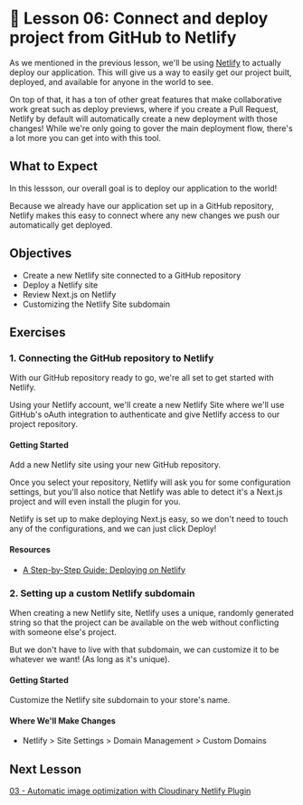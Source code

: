 # 📓 Lesson 06: Connect and deploy project from GitHub to Netlify

As we mentioned in the previous lesson, we'll be using [Netlify](https://netlify.com/) to actually deploy our application. This will give us a way to easily get our project built, deployed, and available for anyone in the world to see.

On top of that, it has a ton of other great features that make collaborative work great such as deploy previews, where if you create a Pull Request, Netlify by default will automatically create a new deployment with those changes! While we're only going to gover the main deployment flow, there's a lot more you can get into with this tool.

## What to Expect

In this lessson, our overall goal is to deploy our application to the world!

Because we already have our application set up in a GitHub repository, Netlify makes this easy to connect where any new changes we push our automatically get deployed.

## Objectives
* Create a new Netlify site connected to a GitHub repository
* Deploy a Netlify site
* Review Next.js on Netlify
* Customizing the Netlify Site subdomain

## Exercises

### 1. Connecting the GitHub repository to Netlify

With our GitHub repository ready to go, we're all set to get started with Netlify.

Using your Netlify account, we'll create a new Netlify Site where we'll use GitHub's oAuth integration to authenticate and give Netlify access to our project repository.

#### Getting Started

Add a new Netlify site using your new GitHub repository.

Once you select your repository, Netlify will ask you for some configuration settings, but you'll also notice that Netlify was able to detect it's a Next.js project and will even install the plugin for you.

Netlify is set up to make deploying Next.js easy, so we don't need to touch any of the configurations, and we can just click Deploy!

#### Resources
* [A Step-by-Step Guide: Deploying on Netlify](https://www.netlify.com/blog/2016/09/29/a-step-by-step-guide-deploying-on-netlify/)

### 2. Setting up a custom Netlify subdomain

When creating a new Netlify site, Netlify uses a unique, randomly generated string so that the project can be available on the web without conflicting with someone else's project.

But we don't have to live with that subdomain, we can customize it to be whatever we want! (As long as it's unique).

#### Getting Started

Customize the Netlify site subdomain to your store's name.

#### Where We'll Make Changes

* Netlify > Site Settings > Domain Management > Custom Domains

## Next Lesson

[03 - Automatic image optimization with Cloudinary Netlify Plugin](https://github.com/colbyfayock/media-ecommerce-workshop/blob/main/lessons/Bonus:%2003%20-%20Automatic%20image%20optimization%20with%20Cloudinary%20Netlify%20Plugin.md)
